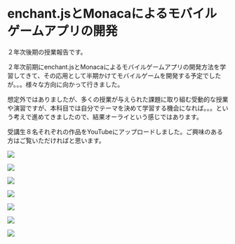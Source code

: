 # enchant.jsとMonacaによるモバイルゲームアプリの開発

２年次後期の授業報告です。

２年次前期にenchant.jsとMonacaによるモバイルゲームアプリの開発方法を学習してきて、その応用として半期かけてモバイルゲームを開発する予定でしたが。。。様々な方向に向かって行きました。

想定外ではありましたが、多くの授業が与えられた課題に取り組む受動的な授業や演習ですが、本科目では自分でテーマを決めて学習する機会になれば。。。という考えで進めてきましたので、結果オーライという感じではあります。

受講生８名それぞれの作品をYouTubeにアップロードしました。ご興味のある方はご覧いただければと思います。

[![](https://img.youtube.com/vi/RjQXtn5RV4c/0.jpg)](https://www.youtube.com/watch?v=RjQXtn5RV4c)

[![](https://img.youtube.com/vi/pKn-RS-QaWY/0.jpg)](https://www.youtube.com/watch?v=pKn-RS-QaWY)

[![](https://img.youtube.com/vi/uKyXp78_1gk/0.jpg)](https://www.youtube.com/watch?v=uKyXp78_1gk)

[![](https://img.youtube.com/vi/9FKuW3R1gTk/0.jpg)](https://www.youtube.com/watch?v=9FKuW3R1gTk)

[![](https://img.youtube.com/vi/Y5svj8SHSHE/0.jpg)](https://www.youtube.com/watch?v=Y5svj8SHSHE)

[![](https://img.youtube.com/vi/l494j3w4ugY/0.jpg)](https://www.youtube.com/watch?v=l494j3w4ugY)

[![](https://img.youtube.com/vi/XuXjzhgWi3U/0.jpg)](https://www.youtube.com/watch?v=XuXjzhgWi3U)